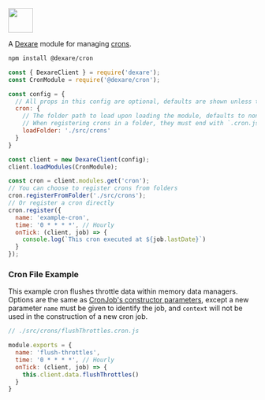 <img src="https://get.snaz.in/4jpcPBF.png" height="50">

A [Dexare](https://github.com/Dexare/Dexare) module for managing [crons](https://npm.im/cron).

```sh
npm install @dexare/cron
```

```js
const { DexareClient } = require('dexare');
const CronModule = require('@dexare/cron');

const config = {
  // All props in this config are optional, defaults are shown unless told otherwise
  cron: {
    // The folder path to load upon loading the module, defaults to none
    // When registering crons in a folder, they must end with `.cron.js`
    loadFolder: './src/crons'
  }
}

const client = new DexareClient(config);
client.loadModules(CronModule);

const cron = client.modules.get('cron');
// You can choose to register crons from folders
cron.registerFromFolder('./src/crons');
// Or register a cron directly
cron.register({
  name: 'example-cron',
  time: '0 * * * *', // Hourly
  onTick: (client, job) => {
    console.log(`This cron executed at ${job.lastDate}`)
  }
});
```

### Cron File Example
This example cron flushes throttle data within memory data managers.
Options are the same as [CronJob's constructor parameters](https://www.npmjs.com/package/cron#api), except a new parameter `name` must be given to identify the job, and `context` will not be used in the construction of a new cron job.
```js
// ./src/crons/flushThrottles.cron.js

module.exports = {
  name: 'flush-throttles',
  time: '0 * * * *', // Hourly
  onTick: (client, job) => {
    this.client.data.flushThrottles()
  }
}
```
